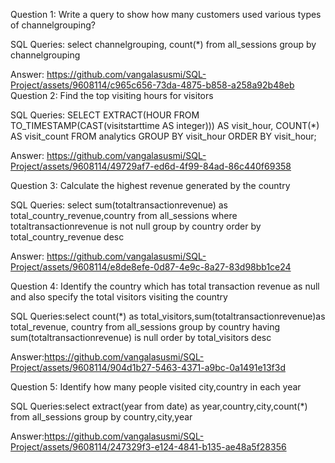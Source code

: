 Question 1: Write a query to show how many customers used various types of channelgrouping?

SQL Queries: select channelgrouping, count(*) from all_sessions group by channelgrouping

Answer: 
https://github.com/vangalasusmi/SQL-Project/assets/9608114/c965c656-73da-4875-b858-a258a92b48eb
Question 2: Find the top visiting hours for visitors

SQL Queries:  SELECT EXTRACT(HOUR FROM TO_TIMESTAMP(CAST(visitstarttime AS integer))) AS visit_hour,
       COUNT(*) AS visit_count
FROM analytics
GROUP BY visit_hour
ORDER BY visit_hour;

Answer:
https://github.com/vangalasusmi/SQL-Project/assets/9608114/49729af7-ed6d-4f99-84ad-86c440f69358


Question 3: Calculate the highest revenue generated by the country

SQL Queries:
select sum(totaltransactionrevenue) as total_country_revenue,country from all_sessions 
where totaltransactionrevenue is not null group by country order by total_country_revenue desc

Answer:
https://github.com/vangalasusmi/SQL-Project/assets/9608114/e8de8efe-0d87-4e9c-8a27-83d98bb1ce24

Question 4: Identify the country which has total transaction revenue as null and also specify the total visitors visiting the country

SQL Queries:select count(*) as total_visitors,sum(totaltransactionrevenue)as total_revenue, country from all_sessions 
group by country having sum(totaltransactionrevenue) is null order by total_visitors desc 

Answer:https://github.com/vangalasusmi/SQL-Project/assets/9608114/904d1b27-5463-4371-a9bc-0a1491e13f3d

Question 5: Identify how many people visited city,country in each year

SQL Queries:select extract(year from date) as year,country,city,count(*) from all_sessions group by country,city,year

Answer:https://github.com/vangalasusmi/SQL-Project/assets/9608114/247329f3-e124-4841-b135-ae48a5f28356

